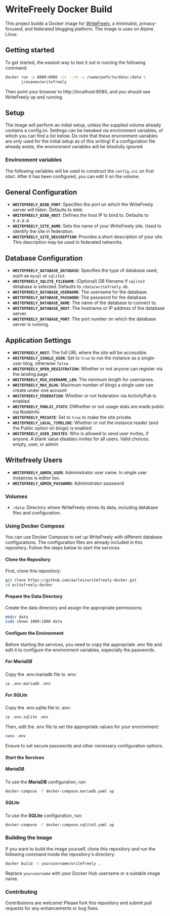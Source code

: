 # WriteFreely Docker Build

This project builds a Docker image for [WriteFreely](https://github.com/writefreely/writefreely), a minimalist, privacy-focused, and federated blogging platform. The image is uses on Alpine Linux.

## Getting started

To get started, the easiest way to test it out is running the following command:

```bash
docker run -p 8080:8080 -it --rm -v /some/path/to/data:/data \
       jrasanen/writefreely
```

Then point your browser to http://localhost:8080, and you should see WriteFreely up and running.

## Setup

The image will perform an initial setup, unless the supplied volume already contains a config.ini. Settings can be tweaked via environment variables, of which you can find a list below. Do note that these environment variables are only used for the initial setup as of this writing! If a configuration file already exists, the environment variables will be blissfully ignored.

### Environment variables

The following variables will be used to construct the `config.ini` on first start. After it has been configured, you can edit it on the volume.

## General Configuration

- **`WRITEFREELY_BIND_PORT`**: Specifies the port on which the WriteFreely server will listen. Defaults to `8080`.
- **`WRITEFREELY_BIND_HOST`**: Defines the host IP to bind to. Defaults to `0.0.0.0`.
- **`WRITEFREELY_SITE_NAME`**: Sets the name of your WriteFreely site. Used to identify the site in federation.
- **`WRITEFREELY_SITE_DESCRIPTION`**: Provides a short description of your site. This description may be used in federated networks.

## Database Configuration

- **`WRITEFREELY_DATABASE_DATABASE`**: Specifies the type of database used, such as `mysql` or `sqlite3`.
- **`WRITEFREELY_SQLITE_FILENAME`**: (Optional) DB filename if `sqlite3` detabase is selected. Defaults to `/data/writefreely.db`.
- **`WRITEFREELY_DATABASE_USERNAME`**: The username for the database.
- **`WRITEFREELY_DATABASE_PASSWORD`**: The password for the database.
- **`WRITEFREELY_DATABASE_NAME`**: The name of the database to connect to.
- **`WRITEFREELY_DATABASE_HOST`**: The hostname or IP address of the database server.
- **`WRITEFREELY_DATABASE_PORT`**: The port number on which the database server is running.

## Application Settings

- **`WRITEFREELY_HOST`**: The full URL where the site will be accessible.
- **`WRITEFREELY_SINGLE_USER`**: Set to `true` to run the instance as a single-user blog, otherwise `false`.
- **`WRITEFREELY_OPEN_REGISTRATION`**: Whether or not anyone can register via the landing page
- **`WRITEFREELY_MIN_USERNAME_LEN`**: The minimum length for usernames.
- **`WRITEFREELY_MAX_BLOG`**: Maximum number of blogs a single user can create under one account
- **`WRITEFREELY_FEDERATION`**: Whether or not federation via ActivityPub is enabled
- **`WRITEFREELY_PUBLIC_STATS`**: DWhether or not usage stats are made public via NodeInfo
- **`WRITEFREELY_PRIVATE`**: Set to `true` to make the site private.
- **`WRITEFREELY_LOCAL_TIMELINE`**: Whether or not the instance reader (and the Public option on blogs) is enabled
- **`WRITEFREELY_USER_INVITES`**: Who is allowed to send user invites, if anyone. A blank value disables invites for all users. Valid choices: empty, user, or admin

## Writefreely Users

- **`WRITEFREELY_ADMIN_USER`**: Administrator user name. In single user instances is editor too.
- **`WRITEFREELY_ADMIN_PASSWORD`**: Administrator password

### Volumes

* `/data`: Directory where WriteFreely stores its data, including database files and configuration.

### Using Docker Compose

You can use Docker Compose to set up WriteFreely with different database configurations. The configuration files are already included in this repository. Follow the steps below to start the services.

#### Clone the Repository

First, clone this repository:

```bash
git clone https://github.com/aarles/writefreely-docker.git
cd writefreely-docker
```

#### Prepare the Data Directory

Create the data directory and assign the appropriate permissions:

```bash
mkdir data
sudo chown 1000:1000 data
```

#### Configure the Environment

Before starting the services, you need to copy the appropriate .env file and edit it to configure the environment variables, especially the passwords.

##### For MariaDB

Copy the .env.mariadb file to .env:

```bash
cp .env.mariadb .env
```

##### For SQLite

Copy the .env.sqlite file to .env:

```bash
cp .env.sqlite .env
```

Then, edit the .env file to set the appropriate values for your environment:

```bash
nano .env
```

Ensure to set secure passwords and other necessary configuration options.

#### Start the Services

##### MariaDB

To use the **MariaDB** configuration, run:

```bash
docker-compose -f docker-compose.mariadb.yaml up
```

##### SQLite

To use the **SQLite** configuration, run:

```bash
docker-compose -f docker-compose.sqlite3.yaml up
```

### Building the Image

If you want to build the image yourself, clone this repository and run the following command inside the repository's directory:

```bash
docker build -t yourusername/writefreely .
```

Replace `yourusername` with your Docker Hub username or a suitable image name.

### Contributing

Contributions are welcome! Please fork this repository and submit pull requests for any enhancements or bug fixes.
